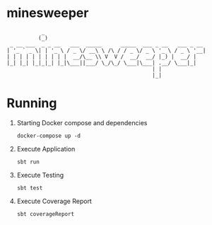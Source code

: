 # minesweeper

~~~
           _                                                   
          (_)                                                  
 _ __ ___  _ _ __   ___  _____      _____  ___ _ __   ___ _ __ 
| '_ ` _ \| | '_ \ / _ \/ __\ \ /\ / / _ \/ _ \ '_ \ / _ \ '__|
| | | | | | | | | |  __/\__ \\ V  V /  __/  __/ |_) |  __/ |   
|_| |_| |_|_|_| |_|\___||___/ \_/\_/ \___|\___| .__/ \___|_|   
                                              | |              
                                              |_|          
~~~

# Running 

1. Starting Docker compose and dependencies
    ```
    docker-compose up -d
    ```

2. Execute Application
    ```
    sbt run
    ```

3. Execute Testing
    ```
    sbt test
    ```

4. Execute Coverage Report
    ```
    sbt coverageReport
    ```
